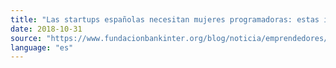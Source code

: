 ```yaml
---
title: "Las startups españolas necesitan mujeres programadoras: estas iniciativas quieren encontrarlas"
date: 2018-10-31
source: "https://www.fundacionbankinter.org/blog/noticia/emprendedores/las-startups-espanolas-necesitan-mujeres-programadoras-estas-iniciativas-quieren-encontrarlas"
language: "es"
---
```




